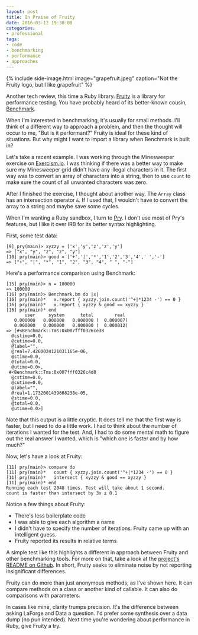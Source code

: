 ```yaml
---
layout: post
title: In Praise of Fruity
date: 2016-03-12 19:30:00
categories:
- professional
tags:
- code
- benchmarking
- performance
- approaches
---
```


{% include side-image.html image="grapefruit.jpeg" caption="Not the Fruity logo, but I like grapefruit" %}

Another tech review, this time a Ruby library. [Fruity](https://github.com/marcandre/fruity) is
a library for performance testing. You have probably heard of its better-known
cousin, [Benchmark](http://ruby-doc.org/stdlib-2.2.0/libdoc/benchmark/rdoc/Benchmark.html).

When I'm interested in benchmarking, it's usually for small methods. I'll think
of a different way to approach a problem, and then the thought will occur to me,
"But is it performant?" Fruity is ideal for these kind of situations. But why
might I want to import a library when Benchmark is built in?

<!--more-->

Let's take a recent example. I was working through the Minesweeper exercise on
[Exercism.io](http://exercism.io). I was thinking if there was a better way to
make sure my Minesweeper grid didn't have any illegal characters in it. The
first way was to convert an array of characters into a string, then to use
`count` to make sure the count of all unwanted characters was zero.

After I finished the exercise, I thought about another way. The `Array` class
has an intersection operator `&`. If I used that, I wouldn't have to convert the
array to a string and maybe save some cycles.

When I'm wanting a Ruby sandbox, I turn to [Pry](http://pryrepl.org/). I don't
use most of Pry's features, but I like it over IRB for its better syntax
highlighting.

First, some test data:

    [9] pry(main)> xyzzy = ['x','y','z','z','y']
    => ["x", "y", "z", "z", "y"]
    [10] pry(main)> good = ['+','|','*','1','2','3','4',' ','-']
    => ["+", "|", "*", "1", "2", "3", "4", " ", "-"]

Here's a performance comparison using Benchmark:

    [15] pry(main)> n = 100000
    => 100000
    [16] pry(main)> Benchmark.bm do |x|
    [16] pry(main)*   x.report { xyzzy.join.count('^+|*1234 -') == 0 }
    [16] pry(main)*   x.report { xyzzy & good == xyzzy }
    [16] pry(main)* end
           user     system      total        real
       0.000000   0.000000   0.000000 (  0.000007)
       0.000000   0.000000   0.000000 (  0.000012)
    => [#<Benchmark::Tms:0x007fff0326ce38
      @cstime=0.0,
      @cutime=0.0,
      @label="",
      @real=7.4260024121031165e-06,
      @stime=0.0,
      @total=0.0,
      @utime=0.0>,
     #<Benchmark::Tms:0x007fff0326c4d8
      @cstime=0.0,
      @cutime=0.0,
      @label="",
      @real=1.1732001439668238e-05,
      @stime=0.0,
      @total=0.0,
      @utime=0.0>]

Note that this output is a little cryptic. It does tell me that the first way
is faster, but I need to do a little work. I had to think about the number
of iterations I wanted for the test. And, I had to do some mental math to
figure out the real answer I wanted, which is "which one is faster and by
how much?"

Now, let's have a look at Fruity:

    [11] pry(main)> compare do
    [11] pry(main)*   count { xyzzy.join.count('^+|*1234 -') == 0 }
    [11] pry(main)*   intersect { xyzzy & good == xyzzy }
    [11] pry(main)* end
    Running each test 2048 times. Test will take about 1 second.
    count is faster than intersect by 3x ± 0.1

Notice a few things about Fruity:

  * There's less boilerplate code
  * I was able to give each algorithm a name
  * I didn't have to specify the number of iterations. Fruity came up with an
  intelligent guess.
  * Fruity reported its results in relative terms

A simple test like this highlights a different in approach between Fruity and
other benchmarking tools. For more on that, take a look at the [project's README
on Github](https://github.com/marcandre/fruity/blob/master/README.rdoc). In
short, Fruity seeks to eliminate noise by not reporting insignificant
differences.

Fruity can do more than just anonymous methods, as I've shown here. It can
compare methods on a class or another kind of callable. It can also do
comparisons with parameters.

In cases like mine, clarity trumps precision. It's the difference between asking
LaForge and Data a question. I'd prefer some synthesis over a data dump (no pun
intended). Next time you're wondering about performance in Ruby, give Fruity a
try.
